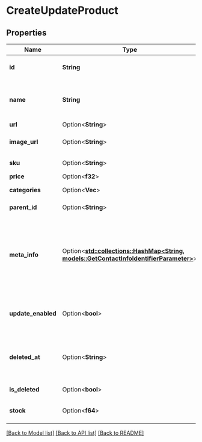 # CreateUpdateProduct

## Properties

Name | Type | Description | Notes
------------ | ------------- | ------------- | -------------
**id** | **String** | Product ID for which you requested the details | 
**name** | **String** | Mandatory in case of creation**. Name of the product for which you requested the details | 
**url** | Option<**String**> | URL to the product | [optional]
**image_url** | Option<**String**> | Absolute URL to the cover image of the product | [optional]
**sku** | Option<**String**> | Product identifier from the shop | [optional]
**price** | Option<**f32**> | Price of the product | [optional]
**categories** | Option<**Vec<String>**> | Category ID-s of the product | [optional]
**parent_id** | Option<**String**> | Parent product id of the product | [optional]
**meta_info** | Option<[**std::collections::HashMap<String, models::GetContactInfoIdentifierParameter>**](getContactInfo_identifier_parameter.md)> | Meta data of product such as description, vendor, producer, stock level. The size of cumulative metaInfo shall not exceed **1000 KB**. Maximum length of metaInfo object can be 20. | [optional]
**update_enabled** | Option<**bool**> | Facilitate to update the existing category in the same request (updateEnabled = true) | [optional][default to false]
**deleted_at** | Option<**String**> | UTC date-time (YYYY-MM-DDTHH:mm:ss.SSSZ) of the product deleted from the shop's database | [optional]
**is_deleted** | Option<**bool**> | product deleted from the shop's database | [optional]
**stock** | Option<**f64**> | Current stock value of the product from the shop's database | [optional]

[[Back to Model list]](../README.md#documentation-for-models) [[Back to API list]](../README.md#documentation-for-api-endpoints) [[Back to README]](../README.md)


